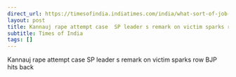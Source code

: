 ```yaml
---
direct_url: https://timesofindia.indiatimes.com/india/what-sort-of-job-was-she-looking-for-sp-leader-questions-minor-victim-in-kannauj-rape-attempt-case-bjp-corners-akhileshs-party/articleshow/112470718.cms
layout: post
title: Kannauj rape attempt case  SP leader s remark on victim sparks row  BJP hits back
subtitle: Times of India
tags: []
---
```


Kannauj rape attempt case  SP leader s remark on victim sparks row  BJP hits back
